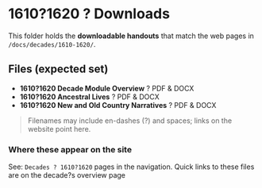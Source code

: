 # 1610?1620 ? Downloads

This folder holds the **downloadable handouts** that match the web pages in  
`/docs/decades/1610-1620/`.

## Files (expected set)

- **1610?1620 Decade Module Overview** ? PDF & DOCX  
- **1610?1620 Ancestral Lives** ? PDF & DOCX  
- **1610?1620 New and Old Country Narratives** ? PDF & DOCX  

> Filenames may include en-dashes (?) and spaces; links on the website point here.

### Where these appear on the site
See: `Decades ? 1610?1620` pages in the navigation. Quick links to these files are on the decade?s overview page
